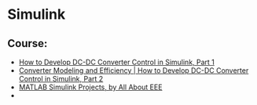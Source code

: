 # Simulink
## Course:
- [How to Develop DC-DC Converter Control in Simulink, Part 1](https://youtu.be/NTqGtf0sS5Q)
- [Converter Modeling and Efficiency | How to Develop DC-DC Converter Control in Simulink, Part 2](https://youtu.be/0uvWtWMYin4)
- [MATLAB Simulink Projects, by All About EEE](https://www.youtube.com/playlist?list=PLniCHrCk_JsUhKNVv9HS-36kYBTP8Mam0)
- 
